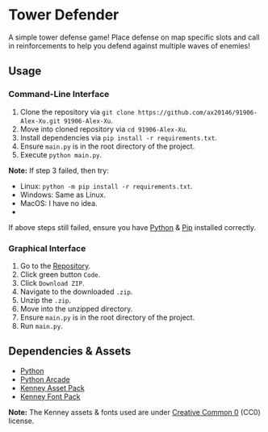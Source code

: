 # Tower Defender

A simple tower defense game! Place defense on map specific slots and call in reinforcements to help you defend against multiple waves of enemies!

## Usage
### Command-Line Interface
1. Clone the repository via `git clone https://github.com/ax20146/91906-Alex-Xu.git 91906-Alex-Xu`.
2. Move into cloned repository via `cd 91906-Alex-Xu`.
3. Install dependencies via `pip install -r requirements.txt`.
4. Ensure `main.py` is in the root directory of the project.
5. Execute `python main.py`.

**Note:** If step 3 failed, then try:
-   Linux: `python -m pip install -r requirements.txt`.
-   Windows: Same as Linux.
-   MacOS: I have no idea.
-   
If above steps still failed, ensure you have [Python](https://www.python.org/) & [Pip](https://pip.pypa.io/en/stable/#) installed correctly.

### Graphical Interface
1. Go to the [Repository](https://github.com/ax20146/91906-Alex-Xu).
2. Click green button `Code`.
3. Click `Download ZIP`.
4. Navigate to the downloaded `.zip`.
5. Unzip the `.zip`.
6. Move into the unzipped directory.
7. Ensure `main.py` is in the root directory of the project.
8. Run `main.py`.


## Dependencies & Assets

-   [Python](https://www.python.org/)
-   [Python Arcade](https://api.arcade.academy/en/latest/)
-   [Kenney Asset Pack](https://kenney.nl/assets/tower-defense-top-down)
-   [Kenney Font Pack](https://kenney.nl/assets/kenney-fonts)

**Note:** The Kenney assets & fonts used are under [Creative Common 0](https://creativecommons.org/publicdomain/zero/1.0/) (CC0) license.
